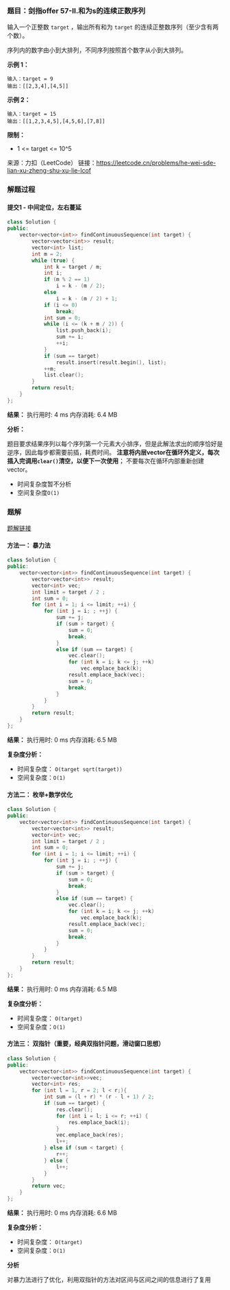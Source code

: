 ### 题目：剑指offer 57-II.和为s的连续正数序列
输入一个正整数 `target` ，输出所有和为 `target` 的连续正整数序列（至少含有两个数）。

序列内的数字由小到大排列，不同序列按照首个数字从小到大排列。

**示例 1：**
```
输入：target = 9
输出：[[2,3,4],[4,5]]
```
**示例 2：**
```
输入：target = 15
输出：[[1,2,3,4,5],[4,5,6],[7,8]]
```

**限制：**
- 1 <= target <= 10^5

来源：力扣（LeetCode）
链接：https://leetcode.cn/problems/he-wei-sde-lian-xu-zheng-shu-xu-lie-lcof


### 解题过程
#### 提交1 - 中间定位，左右蔓延
```C++
class Solution {
public:
    vector<vector<int>> findContinuousSequence(int target) {
        vector<vector<int>> result;
        vector<int> list;
        int m = 2;
        while (true) {
            int k = target / m;
            int i;
            if (m % 2 == 1)
                i = k - (m / 2);
            else
                i = k - (m / 2) + 1;
            if (i <= 0)
                break;
            int sum = 0;
            while (i <= (k + m / 2)) {
                list.push_back(i);
                sum += i;
                ++i;
            }
            if (sum == target)
                result.insert(result.begin(), list);
            ++m;
            list.clear();
        }
        return result;
    }
};


```
**结果：** 执行用时: 4 ms         内存消耗: 6.4 MB

**分析：**

题目要求结果序列以每个序列第一个元素大小排序，但是此解法求出的顺序恰好是逆序，因此每步都需要前插，耗费时间。
**注意将内层vector在循环外定义，每次插入完调用`clear()`清空，以便下一次使用**；
不要每次在循环内部重新创建vector。

- 时间复杂度暂不分析
- 空间复杂度`O(1)`

### 题解

[题解链接](https://leetcode.cn/problems/he-wei-sde-lian-xu-zheng-shu-xu-lie-lcof/solution/mian-shi-ti-57-ii-he-wei-sde-lian-xu-zheng-shu-x-2/)

#### 方法一： 暴力法
```C++
class Solution {
public:
    vector<vector<int>> findContinuousSequence(int target) {
        vector<vector<int>> result;
        vector<int> vec;
        int limit = target / 2 ;
        int sum = 0;
        for (int i = 1; i <= limit; ++i) {
            for (int j = i; ; ++j) {
                sum += j;
                if (sum > target) {
                    sum = 0;
                    break;
                }
                else if (sum == target) {
                    vec.clear();
                    for (int k = i; k <= j; ++k)
                        vec.emplace_back(k);
                    result.emplace_back(vec);
                    sum = 0;
                    break;
                }
            }
        }
        return result;
    }
};

```
**结果：** 执行用时: 0 ms            内存消耗: 6.5 MB

**复杂度分析：**
- 时间复杂度： `O(target sqrt(target))`
- 空间复杂度：`O(1)`

#### 方法二： 枚举+数学优化
```C++
class Solution {
public:
    vector<vector<int>> findContinuousSequence(int target) {
        vector<vector<int>> result;
        vector<int> vec;
        int limit = target / 2 ;
        int sum = 0;
        for (int i = 1; i <= limit; ++i) {
            for (int j = i; ; ++j) {
                sum += j;
                if (sum > target) {
                    sum = 0;
                    break;
                }
                else if (sum == target) {
                    vec.clear();
                    for (int k = i; k <= j; ++k)
                        vec.emplace_back(k);
                    result.emplace_back(vec);
                    sum = 0;
                    break;
                }
            }
        }
        return result;
    }
};

```
**结果：** 执行用时: 0 ms            内存消耗: 6.5 MB

**复杂度分析：**
- 时间复杂度： `O(target)`
- 空间复杂度：`O(1)`

#### 方法三： 双指针（重要，经典双指针问题，滑动窗口思想）
```C++
class Solution {
public:
    vector<vector<int>> findContinuousSequence(int target) {
        vector<vector<int>>vec;
        vector<int> res;
        for (int l = 1, r = 2; l < r;){
            int sum = (l + r) * (r - l + 1) / 2;
            if (sum == target) {
                res.clear();
                for (int i = l; i <= r; ++i) {
                    res.emplace_back(i);
                }
                vec.emplace_back(res);
                l++;
            } else if (sum < target) {
                r++;
            } else {
                l++;
            }
        }
        return vec;
    }
};


```
**结果：** 执行用时: 0 ms            内存消耗: 6.6 MB

**复杂度分析：**
- 时间复杂度： `O(target)`
- 空间复杂度：`O(1)`

**分析**

对暴力法进行了优化，利用双指针的方法对区间与区间之间的信息进行了复用
